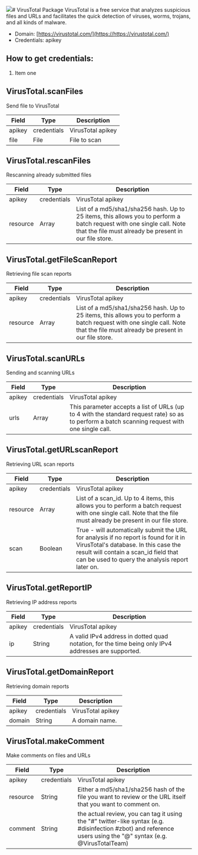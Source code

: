 [![](https://scdn.rapidapi.com/RapidAPI_banner.png)](https://rapidapi.com/package/VirusTotal/functions?utm_source=RapidAPIGitHub_VirusTotalFunctions&utm_medium=button&utm_content=RapidAPI_GitHub)# VirusTotal Package
VirusTotal is a free service that analyzes suspicious files and URLs and facilitates the quick detection of viruses, worms, trojans, and all kinds of malware.
* Domain: [https://virustotal.com/](https://https://virustotal.com/)
* Credentials: apikey

## How to get credentials: 
1. Item one
 
## VirusTotal.scanFiles
Send file to VirusTotal

| Field | Type       | Description
|-------|------------|----------
| apikey| credentials| VirusTotal apikey
| file  | File       | File to scan

## VirusTotal.rescanFiles
Rescanning already submitted files

| Field   | Type       | Description
|---------|------------|----------
| apikey  | credentials| VirusTotal apikey
| resource| Array      | List of a md5/sha1/sha256 hash. Up to 25 items, this allows you to perform a batch request with one single call. Note that the file must already be present in our file store.

## VirusTotal.getFileScanReport
Retrieving file scan reports

| Field   | Type       | Description
|---------|------------|----------
| apikey  | credentials| VirusTotal apikey
| resource| Array      | List of a md5/sha1/sha256 hash. Up to 25 items, this allows you to perform a batch request with one single call. Note that the file must already be present in our file store.

## VirusTotal.scanURLs
Sending and scanning URLs

| Field | Type       | Description
|-------|------------|----------
| apikey| credentials| VirusTotal apikey
| urls  | Array      | This parameter accepts a list of URLs (up to 4 with the standard request rate) so as to perform a batch scanning request with one single call.

## VirusTotal.getURLscanReport
Retrieving URL scan reports

| Field   | Type       | Description
|---------|------------|----------
| apikey  | credentials| VirusTotal apikey
| resource| Array      | List of a scan_id. Up to 4 items, this allows you to perform a batch request with one single call. Note that the file must already be present in our file store.
| scan    | Boolean    | True -  will automatically submit the URL for analysis if no report is found for it in VirusTotal's database. In this case the result will contain a scan_id field that can be used to query the analysis report later on.

## VirusTotal.getReportIP
Retrieving IP address reports

| Field | Type       | Description
|-------|------------|----------
| apikey| credentials| VirusTotal apikey
| ip    | String     | A valid IPv4 address in dotted quad notation, for the time being only IPv4 addresses are supported.

## VirusTotal.getDomainReport
Retrieving domain reports

| Field | Type       | Description
|-------|------------|----------
| apikey| credentials| VirusTotal apikey
| domain| String     | A domain name.

## VirusTotal.makeComment
Make comments on files and URLs

| Field   | Type       | Description
|---------|------------|----------
| apikey  | credentials| VirusTotal apikey
| resource| String     | Either a md5/sha1/sha256 hash of the file you want to review or the URL itself that you want to comment on.
| comment | String     | the actual review, you can tag it using the "#" twitter-like syntax (e.g. #disinfection #zbot) and reference users using the "@" syntax (e.g. @VirusTotalTeam)


